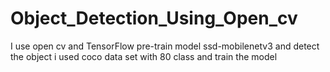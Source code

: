 # Object_Detection_Using_Open_cv
I use open cv and TensorFlow pre-train model ssd-mobilenetv3 and detect the object i used coco data set with 80 class and train the model
